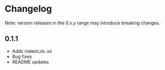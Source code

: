 # Changelog
Note: version releases in the 0.x.y range may introduce breaking changes.

## 0.1.1
- Adds `CHANGELOG.md`
- Bug fixes
- README updates
